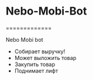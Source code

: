 <h1>Nebo-Mobi-Bot</h1>
=============

Nebo Mobi bot<br/>
<ul>
<li>Собирает выручку!</li>
<li>Может выложить товар</li>
<li>Закупить товар</li>
<li>Поднимает лифт</li>
</ul>
